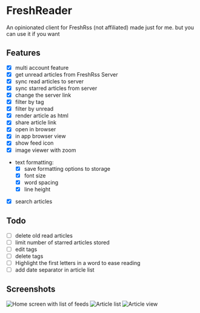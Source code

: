 # FreshReader

An opinionated client for FreshRss (not affiliated) made just for me. but you can use it if you want

## Features
- [x] multi account feature
- [x] get unread articles from FreshRss Server
- [x] sync read articles to server
- [x] sync starred articles from server
- [x] change the server link
- [x] filter by tag
- [x] filter by unread
- [x] render article as html
- [x] share article link
- [x] open in browser
- [x] in app browser view
- [x] show feed icon
- [x] image viewer with zoom
- text formatting:
    - [x] save formatting options to storage
    - [x] font size
    - [x] word spacing
    - [x] line height
- [x] search articles

## Todo
- [ ] delete old read articles
- [ ] limit number of starred articles stored
- [ ] edit tags
- [ ] delete tags
- [ ] Highlight the first letters in a word to ease reading
- [ ] add date separator in article list

## Screenshots
![Home screen with list of feeds](SimulatorHome.png)
![Article list](SimulatorList.png)
![Article view](SimulatorArticle.png)